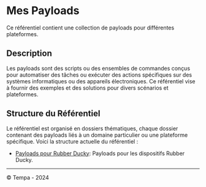 # Mes Payloads

Ce référentiel contient une collection de payloads pour différentes plateformes.

## Description

Les payloads sont des scripts ou des ensembles de commandes conçus pour automatiser des tâches ou exécuter des actions spécifiques sur des systèmes informatiques ou des appareils électroniques. Ce référentiel vise à fournir des exemples et des solutions pour divers scénarios et plateformes.

## Structure du Référentiel

Le référentiel est organisé en dossiers thématiques, chaque dossier contenant des payloads liés à un domaine particulier ou une plateforme spécifique. Voici la structure actuelle du référentiel :

- [Payloads pour Rubber Ducky](/rubber-ducky/): Payloads pour les dispositifs Rubber Ducky.

---
© Tempa - 2024
